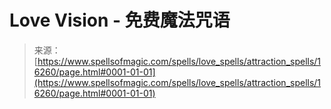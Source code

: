 <!--yml

category: 未分类

date: 2024-06-12 18:56:18

-->

# Love Vision - 免费魔法咒语

> 来源：[https://www.spellsofmagic.com/spells/love_spells/attraction_spells/16260/page.html#0001-01-01](https://www.spellsofmagic.com/spells/love_spells/attraction_spells/16260/page.html#0001-01-01)
